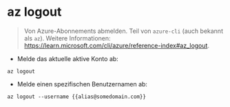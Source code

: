 # az logout

> Von Azure-Abonnements abmelden.
> Teil von `azure-cli` (auch bekannt als `az`).
> Weitere Informationen: <https://learn.microsoft.com/cli/azure/reference-index#az_logout>.

- Melde das aktuelle aktive Konto ab:

`az logout`

- Melde einen spezifischen Benutzernamen ab:

`az logout --username {{alias@somedomain.com}}`
